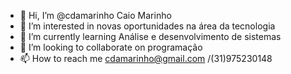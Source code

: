 - 👋 Hi, I’m @cdamarinho  Caio Marinho
- 👀 I’m interested in  novas oportunidades na área da tecnologia 
- 🌱 I’m currently learning  Análise e desenvolvimento de sistemas
- 💞️ I’m looking to collaborate on  programação 
- 📫 How to reach me  cdamarinho@gmail.com /(31)975230148

<!---
cdamarinho/cdamarinho is a ✨ special ✨ repository because its `README.md` (this file) appears on your GitHub profile.
You can click the Preview link to take a look at your changes.
--->
